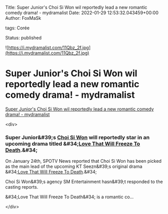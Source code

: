 Title: Super Junior&#39;s Choi Si Won wil reportedly lead a new romantic comedy drama! - mydramalist
Date: 2022-01-29 12:53:32.043459+00:00
Author: FoxMaSk 

tags: Corée

Status: published


![https://i.mydramalist.com/11Qbz_2f.jpg](https://i.mydramalist.com/11Qbz_2f.jpg)


# Super Junior&#39;s Choi Si Won wil reportedly lead a new romantic comedy drama! - mydramalist

[Super Junior&#39;s Choi Si Won wil reportedly lead a new romantic comedy drama! - mydramalist](https://mydramalist.com/article/super-junior-s-choi-si-won-wil-reportedly-lead-a-new-romantic-comedy-drama)

&lt;div&gt;

### Super Junior\&#39;s [Choi Si Won](https://mydramalist.com/people/388-choi-shi-won) will reportedly star in an upcoming drama titled \&#34;[Love That Will Freeze To Death](https://mydramalist.com/719759-love-that-will-freeze-to-death).\&#34;

On January 24th, SPOTV News reported that Choi Si Won has been picked as
the main lead of the upcoming KT Seezn\&#39;s original drama \&#34;[Love That
Will Freeze To
Death](https://mydramalist.com/719759-love-that-will-freeze-to-death).\&#34;

Choi Si Won\&#39;s agency SM Entertainment hasn\&#39;t responded to the casting
reports. 

\&#34;Love That Will Freeze To Death\&#34; is a romantic co...

&lt;/div&gt;
